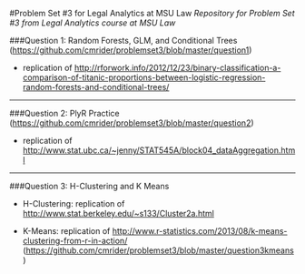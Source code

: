 #Problem Set #3 for Legal Analytics at MSU Law
*Repository for Problem Set #3 from Legal Analytics course at MSU Law*

###Question 1: Random Forests, GLM, and Conditional Trees 
(https://github.com/cmrider/problemset3/blob/master/question1)
- replication of http://rforwork.info/2012/12/23/binary-classification-a-comparison-of-titanic-proportions-between-logistic-regression-random-forests-and-conditional-trees/

----------

###Question 2: PlyR Practice 
(https://github.com/cmrider/problemset3/blob/master/question2)
- replication of http://www.stat.ubc.ca/~jenny/STAT545A/block04_dataAggregation.html 

----------

###Question 3: H-Clustering and K Means 

- H-Clustering: replication of http://www.stat.berkeley.edu/~s133/Cluster2a.html

- K-Means: replication of http://www.r-statistics.com/2013/08/k-means-clustering-from-r-in-action/
           (https://github.com/cmrider/problemset3/blob/master/question3kmeans)

